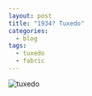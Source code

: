 ```yaml
---
layout: post
title: "1934? Tuxedo"
categories: 
  - blog
tags: 
  - tuxedo
  - fabric
---
```


![tuxedo](https://scontent-b-iad.xx.fbcdn.net/hphotos-prn1/39240_1494819323613_4437195_n.jpg "Aside from the dust spots on the camera, not too shabby. (ignoring the modern shirt and tie")
